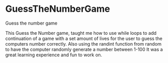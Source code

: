 # GuessTheNumberGame
Guess the number game

This Guess the Number game, taught me how to use while loops to add continuation of a game with a set amount of lives for the user to guess the computers number correctly.
Also using the randint function from random to have the computer randomly generate a number between 1-100
It was a great learning experience and fun to work on.
